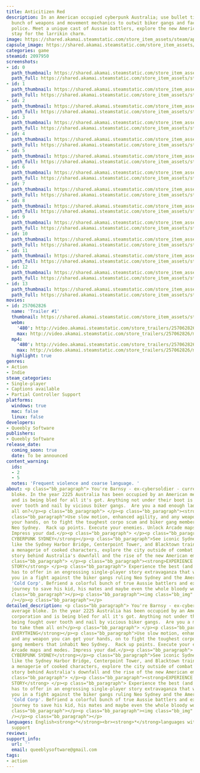 ```yaml
---
title: Anticitizen Red
description: In an American occupied cyberpunk Australia; use bullet time, a whole
  bunch of weapons and movement mechanics to outwit biker gangs and face off the corporate
  police. Meet a unique cast of Aussie battlers, explore the new American empire,
  stay for the larrikin charm.
image: https://shared.akamai.steamstatic.com/store_item_assets/steam/apps/2097950/header.jpg?t=1728895958
capsule_image: https://shared.akamai.steamstatic.com/store_item_assets/steam/apps/2097950/capsule_231x87.jpg?t=1728895958
categories: game
steamid: 2097950
screenshots:
- id: 0
  path_thumbnail: https://shared.akamai.steamstatic.com/store_item_assets/steam/apps/2097950/ss_bb94d6f3f6eaea097afe9bdf7c7b0e40999121d7.600x338.jpg?t=1728895958
  path_full: https://shared.akamai.steamstatic.com/store_item_assets/steam/apps/2097950/ss_bb94d6f3f6eaea097afe9bdf7c7b0e40999121d7.1920x1080.jpg?t=1728895958
- id: 1
  path_thumbnail: https://shared.akamai.steamstatic.com/store_item_assets/steam/apps/2097950/ss_4e6f2d4514249b9eb3a008d20e93c59a59f7027b.600x338.jpg?t=1728895958
  path_full: https://shared.akamai.steamstatic.com/store_item_assets/steam/apps/2097950/ss_4e6f2d4514249b9eb3a008d20e93c59a59f7027b.1920x1080.jpg?t=1728895958
- id: 2
  path_thumbnail: https://shared.akamai.steamstatic.com/store_item_assets/steam/apps/2097950/ss_40869071a3cfa026d2086dcdcdd7f5fc830e1d72.600x338.jpg?t=1728895958
  path_full: https://shared.akamai.steamstatic.com/store_item_assets/steam/apps/2097950/ss_40869071a3cfa026d2086dcdcdd7f5fc830e1d72.1920x1080.jpg?t=1728895958
- id: 3
  path_thumbnail: https://shared.akamai.steamstatic.com/store_item_assets/steam/apps/2097950/ss_af1d0c2a0c3d7f2b3d4578e448e5e62197d45022.600x338.jpg?t=1728895958
  path_full: https://shared.akamai.steamstatic.com/store_item_assets/steam/apps/2097950/ss_af1d0c2a0c3d7f2b3d4578e448e5e62197d45022.1920x1080.jpg?t=1728895958
- id: 4
  path_thumbnail: https://shared.akamai.steamstatic.com/store_item_assets/steam/apps/2097950/ss_b420d23f652112297c8d2ae3fc6f7acf45536e44.600x338.jpg?t=1728895958
  path_full: https://shared.akamai.steamstatic.com/store_item_assets/steam/apps/2097950/ss_b420d23f652112297c8d2ae3fc6f7acf45536e44.1920x1080.jpg?t=1728895958
- id: 5
  path_thumbnail: https://shared.akamai.steamstatic.com/store_item_assets/steam/apps/2097950/ss_17f4797f3b5bf32ca451d309c3f5048e203934a1.600x338.jpg?t=1728895958
  path_full: https://shared.akamai.steamstatic.com/store_item_assets/steam/apps/2097950/ss_17f4797f3b5bf32ca451d309c3f5048e203934a1.1920x1080.jpg?t=1728895958
- id: 6
  path_thumbnail: https://shared.akamai.steamstatic.com/store_item_assets/steam/apps/2097950/ss_2376775add0e940f8d56c468fd9312bebffa3ea8.600x338.jpg?t=1728895958
  path_full: https://shared.akamai.steamstatic.com/store_item_assets/steam/apps/2097950/ss_2376775add0e940f8d56c468fd9312bebffa3ea8.1920x1080.jpg?t=1728895958
- id: 7
  path_thumbnail: https://shared.akamai.steamstatic.com/store_item_assets/steam/apps/2097950/ss_cb679e5c1313cc560ac38b51db480940fc03fdd1.600x338.jpg?t=1728895958
  path_full: https://shared.akamai.steamstatic.com/store_item_assets/steam/apps/2097950/ss_cb679e5c1313cc560ac38b51db480940fc03fdd1.1920x1080.jpg?t=1728895958
- id: 8
  path_thumbnail: https://shared.akamai.steamstatic.com/store_item_assets/steam/apps/2097950/ss_434d5adf02775a91d6d4b5cf5c1f49ea9f42815b.600x338.jpg?t=1728895958
  path_full: https://shared.akamai.steamstatic.com/store_item_assets/steam/apps/2097950/ss_434d5adf02775a91d6d4b5cf5c1f49ea9f42815b.1920x1080.jpg?t=1728895958
- id: 9
  path_thumbnail: https://shared.akamai.steamstatic.com/store_item_assets/steam/apps/2097950/ss_ff0df02a36e758092a26d2d861880503281d4868.600x338.jpg?t=1728895958
  path_full: https://shared.akamai.steamstatic.com/store_item_assets/steam/apps/2097950/ss_ff0df02a36e758092a26d2d861880503281d4868.1920x1080.jpg?t=1728895958
- id: 10
  path_thumbnail: https://shared.akamai.steamstatic.com/store_item_assets/steam/apps/2097950/ss_b1ceb6082f01f9c5bddf84ac5b3115e1eeb59c76.600x338.jpg?t=1728895958
  path_full: https://shared.akamai.steamstatic.com/store_item_assets/steam/apps/2097950/ss_b1ceb6082f01f9c5bddf84ac5b3115e1eeb59c76.1920x1080.jpg?t=1728895958
- id: 11
  path_thumbnail: https://shared.akamai.steamstatic.com/store_item_assets/steam/apps/2097950/ss_cf1b146c337ca559c1c7a460ab6587aa4f97e5f6.600x338.jpg?t=1728895958
  path_full: https://shared.akamai.steamstatic.com/store_item_assets/steam/apps/2097950/ss_cf1b146c337ca559c1c7a460ab6587aa4f97e5f6.1920x1080.jpg?t=1728895958
- id: 12
  path_thumbnail: https://shared.akamai.steamstatic.com/store_item_assets/steam/apps/2097950/ss_32cf0ac60af78320213a2fbf010ce0a80b23ee0b.600x338.jpg?t=1728895958
  path_full: https://shared.akamai.steamstatic.com/store_item_assets/steam/apps/2097950/ss_32cf0ac60af78320213a2fbf010ce0a80b23ee0b.1920x1080.jpg?t=1728895958
- id: 13
  path_thumbnail: https://shared.akamai.steamstatic.com/store_item_assets/steam/apps/2097950/ss_e945495d35d6a8aba8bec5d2ab657a2fc772a33c.600x338.jpg?t=1728895958
  path_full: https://shared.akamai.steamstatic.com/store_item_assets/steam/apps/2097950/ss_e945495d35d6a8aba8bec5d2ab657a2fc772a33c.1920x1080.jpg?t=1728895958
movies:
- id: 257062826
  name: 'Trailer #1'
  thumbnail: https://shared.akamai.steamstatic.com/store_item_assets/steam/apps/257062826/ca9ccb002d6a9fe97cc51050cf1b0911741bde03/movie_600x337.jpg?t=1728391593
  webm:
    '480': http://video.akamai.steamstatic.com/store_trailers/257062826/movie480_vp9.webm?t=1728391593
    max: http://video.akamai.steamstatic.com/store_trailers/257062826/movie_max_vp9.webm?t=1728391593
  mp4:
    '480': http://video.akamai.steamstatic.com/store_trailers/257062826/movie480.mp4?t=1728391593
    max: http://video.akamai.steamstatic.com/store_trailers/257062826/movie_max.mp4?t=1728391593
  highlight: true
genres:
- Action
- Indie
steam_categories:
- Single-player
- Captions available
- Partial Controller Support
platforms:
  windows: true
  mac: false
  linux: false
developers:
- Queebly Software
publishers:
- Queebly Software
release_date:
  coming_soon: true
  date: To be announced
content_warning:
  ids:
  - 2
  - 5
  notes: 'Frequent violence and coarse language. '
about: <p class="bb_paragraph"> You're Barnsy - ex-cybersoldier - current average
  bloke. In the year 2225 Australia has been occupied by an American mega corporation
  and is being bled for all it's got. Anything not under their boot is being fought
  over tooth and nail by vicious biker gangs.  Are you a mad enough lad to take them
  all on?</p><p class="bb_paragraph"> </p><p class="bb_paragraph"><strong>FIGHT EVERYTHING</strong></p><p
  class="bb_paragraph">Use slow motion, enhanced agility, and any weapon you can get
  your hands, on to fight the toughest corpo scum and biker gang members that inhabit
  Neo Sydney.  Rack up points. Execute your enemies. Unlock Arcade maps and modes.
  Impress your dad.</p><p class="bb_paragraph"> </p><p class="bb_paragraph"><strong>EXPLORE
  CYBERPUNK SYDNEY</strong></p><p class="bb_paragraph">See iconic Sydney landmarks
  like the Sydney Harbor Bridge, Centerpoint Tower, and Blacktown train station. Meet
  a menagerie of cooked characters, explore the city outside of combat and learn the
  story behind Australia's downfall and the rise of the new American empire.</p><p
  class="bb_paragraph"> </p><p class="bb_paragraph"><strong>EXPERIENCE A GRIPPING
  STORY</strong> </p><p class="bb_paragraph"> Experience the best (and worst) Australia
  has to offer in an engrossing single-player story extravaganza that will immerse
  you in a fight against the biker gangs ruling Neo Sydney and the American mega corporation
  'Cold Corp'. Befriend a colorful bunch of true Aussie battlers and experience Barnsy's
  journey to save his kid, his mates and maybe even the whole bloody world.</p><p
  class="bb_paragraph"></p><p class="bb_paragraph"><img class="bb_img" src="https://shared.akamai.steamstatic.com/store_item_assets/steam/apps/2097950/extras/wow_its_for_steam.png?t=1728895958"
  /></p><p class="bb_paragraph"></p>
detailed_description: <p class="bb_paragraph"> You're Barnsy - ex-cybersoldier - current
  average bloke. In the year 2225 Australia has been occupied by an American mega
  corporation and is being bled for all it's got. Anything not under their boot is
  being fought over tooth and nail by vicious biker gangs.  Are you a mad enough lad
  to take them all on?</p><p class="bb_paragraph"> </p><p class="bb_paragraph"><strong>FIGHT
  EVERYTHING</strong></p><p class="bb_paragraph">Use slow motion, enhanced agility,
  and any weapon you can get your hands, on to fight the toughest corpo scum and biker
  gang members that inhabit Neo Sydney.  Rack up points. Execute your enemies. Unlock
  Arcade maps and modes. Impress your dad.</p><p class="bb_paragraph"> </p><p class="bb_paragraph"><strong>EXPLORE
  CYBERPUNK SYDNEY</strong></p><p class="bb_paragraph">See iconic Sydney landmarks
  like the Sydney Harbor Bridge, Centerpoint Tower, and Blacktown train station. Meet
  a menagerie of cooked characters, explore the city outside of combat and learn the
  story behind Australia's downfall and the rise of the new American empire.</p><p
  class="bb_paragraph"> </p><p class="bb_paragraph"><strong>EXPERIENCE A GRIPPING
  STORY</strong> </p><p class="bb_paragraph"> Experience the best (and worst) Australia
  has to offer in an engrossing single-player story extravaganza that will immerse
  you in a fight against the biker gangs ruling Neo Sydney and the American mega corporation
  'Cold Corp'. Befriend a colorful bunch of true Aussie battlers and experience Barnsy's
  journey to save his kid, his mates and maybe even the whole bloody world.</p><p
  class="bb_paragraph"></p><p class="bb_paragraph"><img class="bb_img" src="https://shared.akamai.steamstatic.com/store_item_assets/steam/apps/2097950/extras/wow_its_for_steam.png?t=1728895958"
  /></p><p class="bb_paragraph"></p>
languages: English<strong>*</strong><br><strong>*</strong>languages with full audio
  support
reviews:
support_info:
  url: ''
  email: queeblysoftware@gmail.com
tags:
- action
---
```


